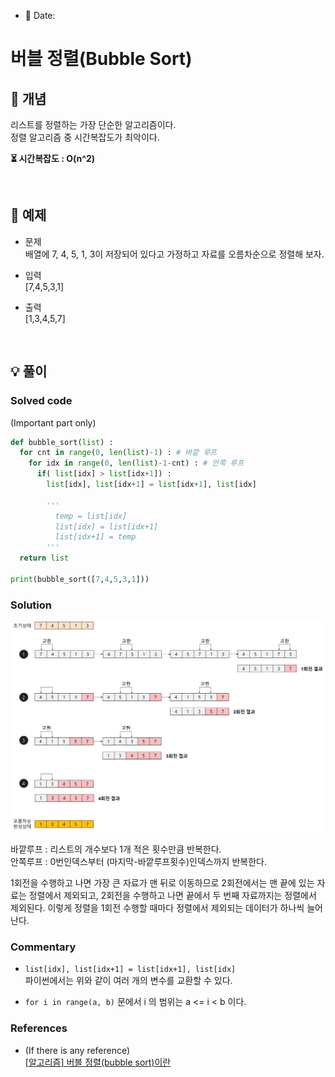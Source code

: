 - 📅 Date: 

# 버블 정렬(Bubble Sort)


## 📝 개념

리스트를 정렬하는 가장 단순한 알고리즘이다.  
정렬 알고리즘 중 시간복잡도가 최악이다.  

**⏳ 시간복잡도 : O(n^2)**

<br>

## 📝 예제


* 문제  
배열에 7, 4, 5, 1, 3이 저장되어 있다고 가정하고 자료를 오름차순으로 정렬해 보자.


* 입력  
[7,4,5,3,1]


* 출력  
[1,3,4,5,7]

<br>

## 💡 풀이  
### Solved code
(Important part only)
``` python
def bubble_sort(list) :
  for cnt in range(0, len(list)-1) : # 바깥 루프
    for idx in range(0, len(list)-1-cnt) : # 안쪽 루프
      if( list[idx] > list[idx+1]) :
        list[idx], list[idx+1] = list[idx+1], list[idx]
        
        '''
          temp = list[idx]
          list[idx] = list[idx+1]
          list[idx+1] = temp
        '''
  return list

print(bubble_sort([7,4,5,3,1]))
```

### Solution  

 ![버블정렬](./bubble-sort.png "bubble-sort")  
 
 바깥루프 : 리스트의 개수보다 1개 적은 횟수만큼 반복한다.  
 안쪽루프 : 0번인덱스부터 (마지막-바깥루프횟수)인덱스까지 반복한다.  

 1회전을 수행하고 나면 가장 큰 자료가 맨 뒤로 이동하므로 2회전에서는 맨 끝에 있는 자료는 정렬에서 제외되고, 2회전을 수행하고 나면 끝에서 두 번째 자료까지는 정렬에서 제외된다. 이렇게 정렬을 1회전 수행할 때마다 정렬에서 제외되는 데이터가 하나씩 늘어난다.



### Commentary
- `list[idx], list[idx+1] = list[idx+1], list[idx]`  
파이썬에서는 위와 같이 여러 개의 변수를 교환할 수 있다.

- `for i in range(a, b)` 문에서 i 의 범위는 a <= i < b 이다.

### References
- (If there is any reference)  
[[알고리즘] 버블 정렬(bubble sort)이란](https://gmlwjd9405.github.io/2018/05/06/algorithm-bubble-sort.html)